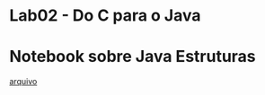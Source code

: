 # Lab02 - Do C para o Java

# Notebook sobre Java Estruturas 
[arquivo](./notebook/lab02-java-estruturas-ra103897.ipynb)


